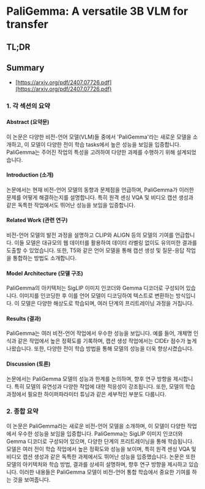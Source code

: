 # PaliGemma: A versatile 3B VLM for transfer
## TL;DR
## Summary
- [https://arxiv.org/pdf/2407.07726.pdf](https://arxiv.org/pdf/2407.07726.pdf)

### 1. 각 섹션의 요약

#### Abstract (요약문)
이 논문은 다양한 비전-언어 모델(VLM)들 중에서 'PaliGemma'라는 새로운 모델을 소개하고, 이 모델이 다양한 전이 학습 tasks에서 높은 성능을 보임을 입증합니다. PaliGemma는 주어진 작업의 특성을 고려하여 다양한 과제를 수행하기 위해 설계되었습니다. 

#### Introduction (소개)
논문에서는 현재 비전-언어 모델의 동향과 문제점을 언급하며, PaliGemma가 이러한 문제를 어떻게 해결하는지를 설명합니다. 특히 원격 센싱 VQA 및 비디오 캡션 생성과 같은 독특한 작업에서도 뛰어난 성능을 보임을 입증합니다.

#### Related Work (관련 연구)
비전-언어 모델의 발전 과정을 설명하고 CLIP와 ALIGN 등의 모델의 기여를 언급합니다. 이들 모델은 대규모의 웹 데이터를 활용하여 데이터 라벨링 없이도 유의미한 결과를 도출할 수 있었습니다. 또한, T5와 같은 언어 모델을 통해 캡션 생성 및 질문-응답 작업을 통합하는 방법도 소개합니다.

#### Model Architecture (모델 구조)
PaliGemma의 아키텍처는 SigLIP 이미지 인코더와 Gemma 디코더로 구성되어 있습니다. 이미지를 인코딩한 후 이를 언어 모델이 디코딩하여 텍스트로 변환하는 방식입니다. 이 모델은 다양한 해상도로 학습되며, 여러 단계의 프리트레이닝 과정을 거칩니다.

#### Results (결과)
PaliGemma는 여러 비전-언어 작업에서 우수한 성능을 보입니다. 예를 들어, 개체명 인식과 같은 작업에서 높은 정확도를 기록하며, 캡션 생성 작업에서는 CIDEr 점수가 높게 나왔습니다. 또한, 다양한 전이 학습 방법을 통해 모델의 성능을 더욱 향상시켰습니다.

#### Discussion (토론)
논문에서는 PaliGemma 모델의 성능과 한계를 논의하며, 향후 연구 방향을 제시합니다. 특히 모델의 유연성과 다양한 작업에 대한 적응성이 강조됩니다. 또한, 모델의 학습 과정에서 필요한 하이퍼파라미터 튜닝과 같은 세부적인 부분도 다룹니다.

### 2. 종합 요약
이 논문은 PaliGemma라는 새로운 비전-언어 모델을 소개하며, 이 모델이 다양한 작업에서 우수한 성능을 보임을 입증합니다. PaliGemma는 SigLIP 이미지 인코더와 Gemma 디코더로 구성되어 있으며, 다양한 단계의 프리트레이닝을 통해 학습됩니다. 모델은 여러 전이 학습 작업에서 높은 정확도와 성능을 보이며, 특히 원격 센싱 VQA 및 비디오 캡션 생성과 같은 독특한 과제에서도 뛰어난 성능을 입증했습니다. 논문은 또한 모델의 아키텍처와 학습 방법, 결과를 상세히 설명하며, 향후 연구 방향을 제시하고 있습니다. 이러한 내용들은 PaliGemma 모델이 비전-언어 통합 학습에서 중요한 기여를 하는 것을 보여줍니다.